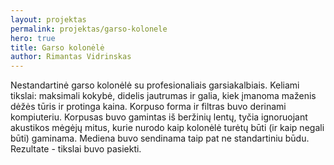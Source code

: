 ```yaml
---
layout: projektas
permalink: projektas/garso-kolonele
hero: true
title: Garso kolonėlė
author: Rimantas Vidrinskas
---
```

Nestandartinė garso kolonėlė su profesionaliais garsiakalbiais. Keliami
tikslai: maksimali kokybė, didelis jautrumas ir galia, kiek įmanoma
maženis dėžės tūris ir protinga kaina. Korpuso forma ir filtras buvo derinami
kompiuteriu. Korpusas buvo gamintas iš beržinių lentų, tyčia ignoruojant
akustikos mėgėjų mitus, kurie nurodo kaip kolonėlė turėtų būti (ir kaip negali
būti) gaminama. Mediena buvo sendinama taip pat ne standartiniu būdu.
Rezultate - tikslai buvo pasiekti.
